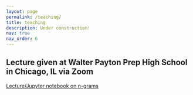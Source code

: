 ```yaml
---
layout: page
permalink: /teaching/
title: teaching
description: Under construction!
nav: true
nav_order: 6
---
```


## Lecture given at Walter Payton Prep High School in Chicago, IL via Zoom

[Lecture/Jupyter notebook on n-grams](assets/jupyter/n_grams.ipynb)
